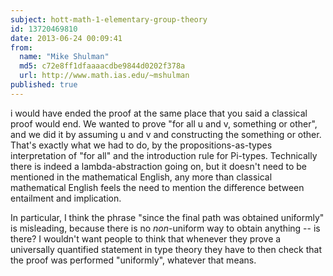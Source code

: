 ```yaml
---
subject: hott-math-1-elementary-group-theory
id: 13720469810
date: 2013-06-24 00:09:41
from:
  name: "Mike Shulman"
  md5: c72e8ff1dfaaaacdbe9844d0202f378a
  url: http://www.math.ias.edu/~mshulman
published: true
---
```

i would have ended the proof at the same place that you said a classical proof would end. We wanted to prove "for all u and v, something or other", and we did it by assuming u and v and constructing the something or other. That's exactly what we had to do, by the propositions-as-types interpretation of "for all" and the introduction rule for Pi-types. Technically there is indeed a lambda-abstraction going on, but it doesn't need to be mentioned in the mathematical English, any more than classical mathematical English feels the need to mention the difference between entailment and implication. 

In particular, I think the phrase "since the final path was obtained uniformly" is misleading, because there is no _non_-uniform way to obtain anything -- is there? I wouldn't want people to think that whenever they prove a universally quantified statement in type theory they have to then check that the proof was performed "uniformly", whatever that means.
